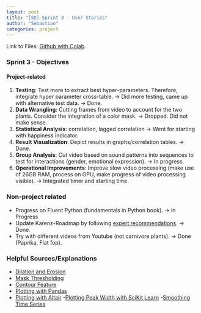 ```yaml
---
layout: post
title: "[SD] Sprint 3 - User Stories"
author: "Sebastian"
categories: project
---
```

Link to Files: [Github with Colab](https://github.com/plantions/video-edge-extractor/).

### Sprint 3 - Objectives

#### Project-related
1. __Testing__: Test more to extract best hyper-parameters. Therefore, integrate hyper parameter cross-table. -> Did more testing, came up with alternative test data.
-> Done.
2. __Data Wrangling__: Cutting frames from video to account for the two plants. Consider the integration of a color mask.
-> Dropped. Did not make sense.
3. __Statistical Analysis__: correlation, lagged correlation
-> Went for starting with happiness indicator.
4. __Result Visualization__: Depict results in graphs/correlation tables.
-> Done.
5. __Group Analysis__: Cut video based on sound patterns into sequences to test for interactions (gender,  emotional expression).
-> In progress.
6. __Operational Improvements__: Improve slow video processing (make use of 26GB RAM, process on GPU, make progress of video processing visible).
-> Integrated timer and starting time.

### Non-project related
- Progress on Fluent Python (fundamentals in Python book).
-> in Progress
- Update Karenz-Roadmap by following [expert recommendations](https://seduerr91.github.io/blog/experts).
-> Done.
- Try with different videos from Youtube (not carnivore plants).
-> Done (Paprika, Flat fop).

### Helpful Sources/Explanations
- [Dilation and Erosion](https://docs.opencv.org/2.4/doc/tutorials/imgproc/erosion_dilatation/erosion_dilatation.html)
- [Mask Thresholding](https://docs.opencv.org/3.4/d7/d4d/tutorial_py_thresholding.html)
- [Contour Feature](https://docs.opencv.org/trunk/dd/d49/tutorial_py_contour_features.html)
- [Plotting with Pandas](https://pandas.pydata.org/pandas-docs/stable/user_guide/visualization.html)
- [Plotting with Altair](https://altair-viz.github.io/getting_started/overview.html)
-[Plotting Peak Width with SciKit Learn](https://docs.scipy.org/doc/scipy/reference/generated/scipy.signal.peak_widths.html#scipy.signal.peak_widths)
-[Smoothing Time Series](https://towardsdatascience.com/time-series-in-python-exponential-smoothing-and-arima-processes-2c67f2a52788)
